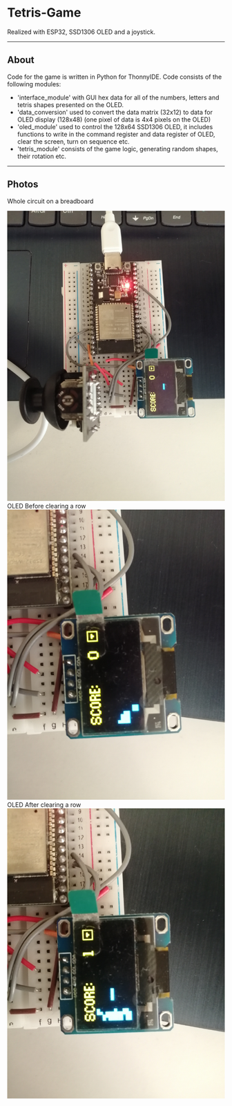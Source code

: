 # Tetris-Game
Realized with ESP32, SSD1306 OLED and a joystick.

---
## About

Code for the game is written in Python for ThonnyIDE.
Code consists of the following modules:
- 'interface_module' with GUI hex data for all of the
numbers, letters and tetris shapes presented on the OLED.
- 'data_conversion' used to convert the data matrix (32x12)
to data for OLED display (128x48) (one pixel of data is 4x4
pixels on the OLED)
- 'oled_module' used to control the 128x64 SSD1306 OLED, it
includes functions to write in the command register and
data register of OLED, clear the screen, turn on sequence etc.
- 'tetris_module' consists of the game logic, generating random shapes,
their rotation etc.

---
## Photos
Whole circuit on a breadboard 
<div align="center"><img src="/realization/full circuit.jpg"></div>
OLED Before clearing a row
<div align="center"><img src="/realization/no rows cleared.jpg"></div>
OLED After clearing a row
<div align="center"><img src="/realization/row cleared.jpg"></div>
